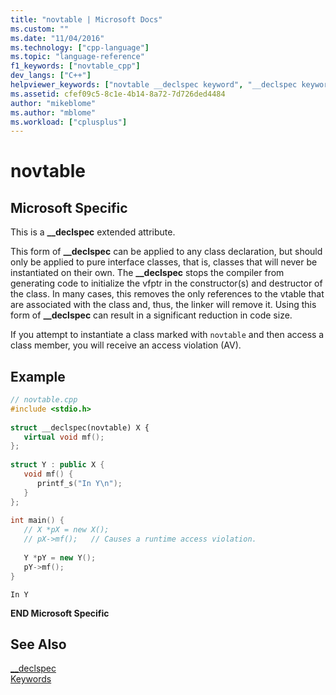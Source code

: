 ```yaml
---
title: "novtable | Microsoft Docs"
ms.custom: ""
ms.date: "11/04/2016"
ms.technology: ["cpp-language"]
ms.topic: "language-reference"
f1_keywords: ["novtable_cpp"]
dev_langs: ["C++"]
helpviewer_keywords: ["novtable __declspec keyword", "__declspec keyword [C++], novtable"]
ms.assetid: cfef09c5-8c1e-4b14-8a72-7d726ded4484
author: "mikeblome"
ms.author: "mblome"
ms.workload: ["cplusplus"]
---
```

# novtable
## Microsoft Specific  
 This is a **__declspec** extended attribute.  
  
 This form of **__declspec** can be applied to any class declaration, but should only be applied to pure interface classes, that is, classes that will never be instantiated on their own. The **__declspec** stops the compiler from generating code to initialize the vfptr in the constructor(s) and destructor of the class. In many cases, this removes the only references to the vtable that are associated with the class and, thus, the linker will remove it. Using this form of **__declspec** can result in a significant reduction in code size.  
  
 If you attempt to instantiate a class marked with `novtable` and then access a class member, you will receive an access violation (AV).  
  
## Example  
  
```cpp 
// novtable.cpp  
#include <stdio.h>  
  
struct __declspec(novtable) X {  
   virtual void mf();  
};  
  
struct Y : public X {  
   void mf() {  
      printf_s("In Y\n");  
   }  
};  
  
int main() {  
   // X *pX = new X();  
   // pX->mf();   // Causes a runtime access violation.  
  
   Y *pY = new Y();  
   pY->mf();  
}  
```  
  
```Output  
In Y  
```  
  
**END Microsoft Specific**  
  
## See Also  
 [__declspec](../cpp/declspec.md)   
 [Keywords](../cpp/keywords-cpp.md)